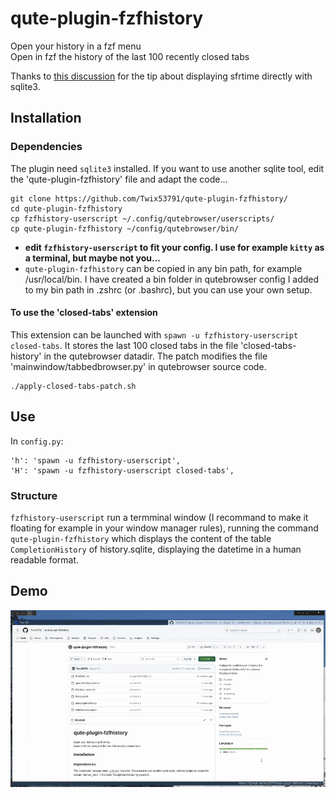 # qute-plugin-fzfhistory

Open your history in a fzf menu  
Open in fzf the history of the last 100 recently closed tabs

Thanks to [this discussion](https://github.com/qutebrowser/qutebrowser/issues/8141) for the tip about displaying sfrtime directly with sqlite3.

## Installation
### Dependencies
The plugin need `sqlite3` installed. If you want to use another sqlite tool, edit the 'qute-plugin-fzfhistory' file and adapt the code...

```
git clone https://github.com/Twix53791/qute-plugin-fzfhistory/
cd qute-plugin-fzfhistory
cp fzfhistory-userscript ~/.config/qutebrowser/userscripts/
cp qute-plugin-fzfhistory ~/config/qutebrowser/bin/
```

* **edit `fzfhistory-userscript` to fit your config. I use for example `kitty` as a terminal, but maybe not you...**
* `qute-plugin-fzfhistory` can be copied in any bin path, for example /usr/local/bin. I have created a bin folder in qutebrowser config I added to my bin path in .zshrc (or .bashrc), but you can use your own setup.

#### To use the 'closed-tabs' extension
This extension can be launched with `spawn -u fzfhistory-userscript closed-tabs`.
It stores the last 100 closed tabs in the file 'closed-tabs-history' in the qutebrowser datadir. The patch modifies the file 'mainwindow/tabbedbrowser.py' in qutebrowser source code.

```
./apply-closed-tabs-patch.sh
```

## Use
In `config.py`:
```
'h': 'spawn -u fzfhistory-userscript',
'H': 'spawn -u fzfhistory-userscript closed-tabs',
```

### Structure
`fzfhistory-userscript` run a termminal window (I recommand to make it floating for example in your window manager rules), running the command `qute-plugin-fzfhistory` which displays the content of the table `CompletionHistory` of history.sqlite, displaying the datetime in a human readable format.

## Demo

![](https://github.com/Twix53791/qute-plugin-fzfhistory/blob/main/demo.gif)
